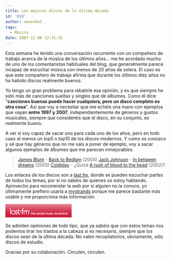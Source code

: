 ```yaml
---
title: Los mejores discos de la última década
id: '614'
author: neverbot
tags:
  - Música
date: 2007-12-06 12:31:25
---
```


Esta semana he tenido una conversación recurrente con un compañero de trabajo acerca de la música de los últimos años... me he acordado mucho de uno de los comentaristas habituales del blog, que generalmente parece incapaz de escuchar música con menos de 20 años de solera. El caso es que este compañero de trabajo afirma que durante los últimos diez años no ha habido discos realmente buenos.

Yo tengo un gran problema para rebatirle esa opinión, y es que siempre he sido más de canciones sueltas y singles que de álbumes. Como él dice: "**canciones buenas puede hacer cualquiera, pero un disco completo es otra cosa**". Así que voy a necesitar que me echéis una mano con ejemplos que vayan **entre 1997 y 2007**, independientemente de géneros y gustos musicales, siempre que consideréis que el disco, en su conjunto, es realmente bueno.

A ver si soy capaz de sacar uno para cada uno de los años, pero en todo caso al menos un top5 o top10 de los discos modernos. Y como os conozco y sé que hay géneros que no me vais a poner de ejemplo, voy a sacar algunos ejemplos de álbumes que me parecen inmejorables:

> [James Blunt](http://en.wikipedia.org/wiki/James_Blunt) - [Back to Bedlam](http://www.last.fm/music/James+Blunt/Back+to+Bedlam) (2004) [Jack Johnson](http://en.wikipedia.org/wiki/Jack_Johnson_%28musician%29) - [In between dreams](http://www.last.fm/music/Jack+Johnson/In+Between+Dreams) (2005) [Coldplay](http://en.wikipedia.org/wiki/Coldplay) - ¿Quizá [A rush of blood to the head](http://www.last.fm/music/Coldplay/A+Rush+of+Blood+to+the+Head) (2002)?

Los enlaces de los discos son a [last.fm](http://www.last.fm/), donde se pueden escuchar partes de todos los temas, por si no sabéis de quienes os estoy hablando. Aprovecho para recomendar la web por si alguien no la conoce, yo últimamente prefiero usarla a [mystrands](http://mystrands.com/) porque me parece bastante más usable y me proporciona más información.

[![last_fm.jpg](./los-mejores-discos-de-la-ultima-decada/last_fm.jpg)](http://www.last.fm/ "Last FM")

Se admiten opiniones de todo tipo, que ya sabéis que con estos temas nos podemos tirar los trastos a la cabeza si es necesario, siempre que los discos sean de la última década. No valen recopilatorios, obviamente, sólo discos de estudio.

Gracias por su colaboración. Circulen, circulen.